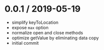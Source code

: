 
0.0.1 / 2019-05-19
==================

 * simplify keyToLocation
 * expose `max` option
 * normalize open and close methods
 * optimize getValue by eliminating data copy
 * initial commit
